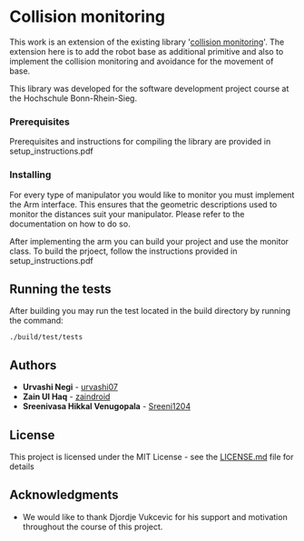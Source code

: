 # Collision monitoring 
This work is an extension of the existing library '[collision monitoring](https://github.com/HBRS-SDP/sdp_ss20_collision_monitoring_for_robotic_manipulators)'.
The extension here is to add the robot base as additional primitive and also to implement the collision monitoring and avoidance for the movement of base.

This library was developed for the software development project course at the Hochschule Bonn-Rhein-Sieg. 

### Prerequisites
Prerequisites and instructions for compiling the library are provided in setup_instructions.pdf

### Installing
For every type of manipulator you would like to monitor you must 
implement the Arm interface. This ensures that the geometric descriptions 
used to monitor the distances suit your manipulator. Please refer to the 
documentation on how to do so. 

After implementing the arm you can build your project and use the monitor class.
To build the prjoect, follow the instructions provided in setup_instructions.pdf

## Running the tests
After building you may run the test located in the build directory by running 
the command:

```
./build/test/tests
```
## Authors
* **Urvashi Negi** - [urvashi07](https://github.com/urvashi07)
* **Zain Ul Haq** - [zaindroid](https://github.com/zaindroid)
* **Sreenivasa Hikkal Venugopala** - [Sreeni1204](https://github.com/Sreeni1204)

## License
This project is licensed under the MIT License - see the [LICENSE.md](LICENSE.md) file for details

## Acknowledgments
* We would like to thank Djordje Vukcevic for his support and motivation throughout the course of this project.

